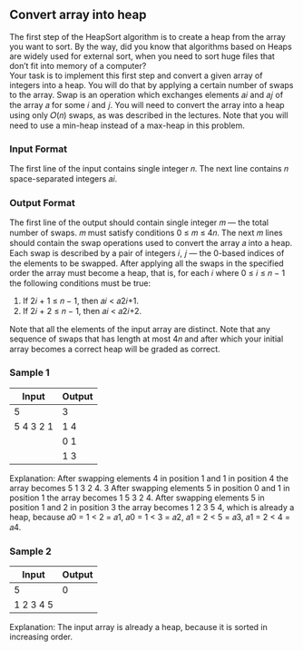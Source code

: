 ## Convert array into heap
The first step of the HeapSort algorithm is to create a heap from the array you want to sort. By the
way, did you know that algorithms based on Heaps are widely used for external sort, when you need
to sort huge files that don’t fit into memory of a computer?<br>
Your task is to implement this first step and convert a given array of integers into a heap. You will
do that by applying a certain number of swaps to the array. Swap is an operation which exchanges
elements 𝑎𝑖 and 𝑎𝑗 of the array 𝑎 for some 𝑖 and 𝑗. You will need to convert the array into a heap
using only 𝑂(𝑛) swaps, as was described in the lectures. Note that you will need to use a min-heap
instead of a max-heap in this problem.

### Input Format
The first line of the input contains single integer 𝑛. The next line contains 𝑛 space-separated
integers 𝑎𝑖.

### Output Format
The first line of the output should contain single integer 𝑚 — the total number of swaps.
𝑚 must satisfy conditions 0 ≤ 𝑚 ≤ 4𝑛. The next 𝑚 lines should contain the swap operations used
to convert the array 𝑎 into a heap. Each swap is described by a pair of integers 𝑖, 𝑗 — the 0-based
indices of the elements to be swapped. After applying all the swaps in the specified order the array
must become a heap, that is, for each 𝑖 where 0 ≤ 𝑖 ≤ 𝑛 − 1 the following conditions must be true:
1. If 2𝑖 + 1 ≤ 𝑛 − 1, then 𝑎𝑖 < 𝑎2𝑖+1.
2. If 2𝑖 + 2 ≤ 𝑛 − 1, then 𝑎𝑖 < 𝑎2𝑖+2.

Note that all the elements of the input array are distinct. Note that any sequence of swaps that has
length at most 4𝑛 and after which your initial array becomes a correct heap will be graded as correct.

### Sample 1
Input | Output
--- | ---
5 | 3
5 4 3 2 1 | 1 4
&nbsp; | 0 1
&nbsp; | 1 3

Explanation:
After swapping elements 4 in position 1 and 1 in position 4 the array becomes 5 1 3 2 4.
3
After swapping elements 5 in position 0 and 1 in position 1 the array becomes 1 5 3 2 4.
After swapping elements 5 in position 1 and 2 in position 3 the array becomes 1 2 3 5 4, which is
already a heap, because 𝑎0 = 1 < 2 = 𝑎1, 𝑎0 = 1 < 3 = 𝑎2, 𝑎1 = 2 < 5 = 𝑎3, 𝑎1 = 2 < 4 = 𝑎4.

### Sample 2
Input | Output
--- | ---
5 | 0
1 2 3 4 5 |

Explanation:
The input array is already a heap, because it is sorted in increasing order.
